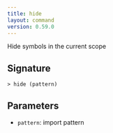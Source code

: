 ```yaml
---
title: hide
layout: command
version: 0.59.0
---
```


Hide symbols in the current scope

## Signature

```> hide (pattern)```

## Parameters

 -  `pattern`: import pattern

